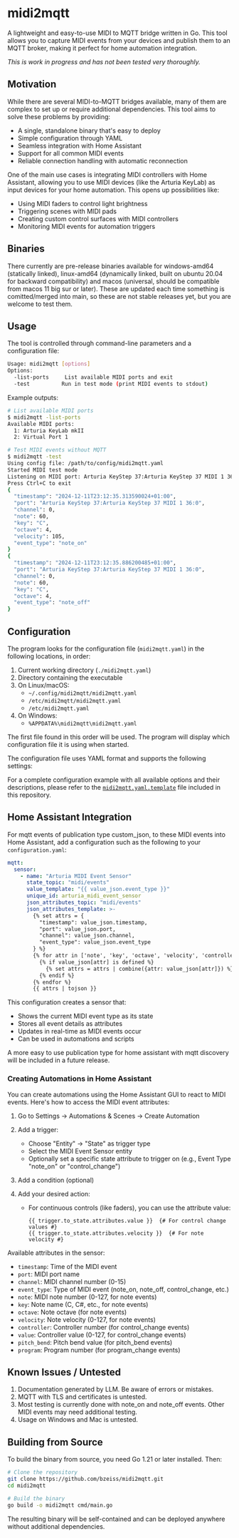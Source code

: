 # midi2mqtt

A lightweight and easy-to-use MIDI to MQTT bridge written in Go. This tool allows you to capture MIDI events from your devices and publish them to an MQTT broker, making it perfect for home automation integration.

*This is work in progress and has not been tested very thoroughly.*

## Motivation

While there are several MIDI-to-MQTT bridges available, many of them are complex to set up or require additional dependencies. This tool aims to solve these problems by providing:

- A single, standalone binary that's easy to deploy
- Simple configuration through YAML
- Seamless integration with Home Assistant
- Support for all common MIDI events
- Reliable connection handling with automatic reconnection

One of the main use cases is integrating MIDI controllers with Home Assistant, allowing you to use MIDI devices (like the Arturia KeyLab) as input devices for your home automation. This opens up possibilities like:

- Using MIDI faders to control light brightness
- Triggering scenes with MIDI pads
- Creating custom control surfaces with MIDI controllers
- Monitoring MIDI events for automation triggers

## Binaries
There currently are pre-release binaries available for windows-amd64 (statically linked), linux-amd64 (dynamically linked, built on ubuntu 20.04 for backward compatibility) and macos (universal, should be compatible from macos 11 big sur or later). These are updated each time something is comitted/merged into main, so these are not stable releases yet, but you are welcome to test them.

## Usage

The tool is controlled through command-line parameters and a configuration file:

```bash
Usage: midi2mqtt [options]
Options:
  -list-ports     List available MIDI ports and exit
  -test          Run in test mode (print MIDI events to stdout)
```

Example outputs:

```bash
# List available MIDI ports
$ midi2mqtt -list-ports
Available MIDI ports:
  1: Arturia KeyLab mkII
  2: Virtual Port 1

# Test MIDI events without MQTT
$ midi2mqtt -test
Using config file: /path/to/config/midi2mqtt.yaml
Started MIDI test mode
Listening on MIDI port: Arturia KeyStep 37:Arturia KeyStep 37 MIDI 1 36:0
Press Ctrl+C to exit
{
  "timestamp": "2024-12-11T23:12:35.313590024+01:00",
  "port": "Arturia KeyStep 37:Arturia KeyStep 37 MIDI 1 36:0",
  "channel": 0,
  "note": 60,
  "key": "C",
  "octave": 4,
  "velocity": 105,
  "event_type": "note_on"
}
{
  "timestamp": "2024-12-11T23:12:35.886200485+01:00",
  "port": "Arturia KeyStep 37:Arturia KeyStep 37 MIDI 1 36:0",
  "channel": 0,
  "note": 60,
  "key": "C",
  "octave": 4,
  "event_type": "note_off"
}
```

## Configuration

The program looks for the configuration file (`midi2mqtt.yaml`) in the following locations, in order:

1. Current working directory (`./midi2mqtt.yaml`)
1. Directory containing the executable
1. On Linux/macOS:
   - `~/.config/midi2mqtt/midi2mqtt.yaml`
   - `/etc/midi2mqtt/midi2mqtt.yaml`
   - `/etc/midi2mqtt.yaml`
1. On Windows:
   - `%APPDATA%\midi2mqtt\midi2mqtt.yaml`

The first file found in this order will be used. The program will display which configuration file it is using when started.

The configuration file uses YAML format and supports the following settings:

For a complete configuration example with all available options and their descriptions, please refer to the [`midi2mqtt.yaml.template`](midi2mqtt.yaml.template) file included in this repository.

## Home Assistant Integration

For mqtt events of publication type custom_json, to these MIDI events into Home Assistant, add a configuration such as the following to your `configuration.yaml`:

```yaml
mqtt:
  sensor:
    - name: "Arturia MIDI Event Sensor"
      state_topic: "midi/events"
      value_template: "{{ value_json.event_type }}"
      unique_id: arturia_midi_event_sensor
      json_attributes_topic: "midi/events"
      json_attributes_template: >-
        {% set attrs = {
          "timestamp": value_json.timestamp,
          "port": value_json.port,
          "channel": value_json.channel,
          "event_type": value_json.event_type
        } %}
        {% for attr in ['note', 'key', 'octave', 'velocity', 'controller', 'value', 'pitch_bend', 'program'] %}
          {% if value_json[attr] is defined %}
            {% set attrs = attrs | combine({attr: value_json[attr]}) %}
          {% endif %}
        {% endfor %}
        {{ attrs | tojson }}
```

This configuration creates a sensor that:
- Shows the current MIDI event type as its state
- Stores all event details as attributes
- Updates in real-time as MIDI events occur
- Can be used in automations and scripts

A more easy to use publication type for home assistant with mqtt discovery will be included in a future release.

### Creating Automations in Home Assistant

You can create automations using the Home Assistant GUI to react to MIDI events. Here's how to access the MIDI event attributes:

1. Go to Settings → Automations & Scenes → Create Automation
1. Add a trigger:
   - Choose "Entity" -> "State" as trigger type
   - Select the MIDI Event Sensor entity
   - Optionally set a specific state attribute to trigger on (e.g., Event Type "note_on" or "control_change")

1. Add a condition (optional)

1. Add your desired action:
   - For continuous controls (like faders), you can use the attribute value:
     ```
     {{ trigger.to_state.attributes.value }}  {# For control change values #}
     {{ trigger.to_state.attributes.velocity }}  {# For note velocity #}
     ```

Available attributes in the sensor:
- `timestamp`: Time of the MIDI event
- `port`: MIDI port name
- `channel`: MIDI channel number (0-15)
- `event_type`: Type of MIDI event (note_on, note_off, control_change, etc.)
- `note`: MIDI note number (0-127, for note events)
- `key`: Note name (C, C#, etc., for note events)
- `octave`: Note octave (for note events)
- `velocity`: Note velocity (0-127, for note events)
- `controller`: Controller number (for control_change events)
- `value`: Controller value (0-127, for control_change events)
- `pitch_bend`: Pitch bend value (for pitch_bend events)
- `program`: Program number (for program_change events)

## Known Issues / Untested

1. Documentation generated by LLM. Be aware of errors or mistakes.
1. MQTT with TLS and certificates is untested.
1. Most testing is currently done with note_on and note_off events. Other MIDI events may need additional testing.
1. Usage on Windows and Mac is untested.

## Building from Source

To build the binary from source, you need Go 1.21 or later installed. Then:

```bash
# Clone the repository
git clone https://github.com/bzeiss/midi2mqtt.git
cd midi2mqtt

# Build the binary
go build -o midi2mqtt cmd/main.go

```

The resulting binary will be self-contained and can be deployed anywhere without additional dependencies.
